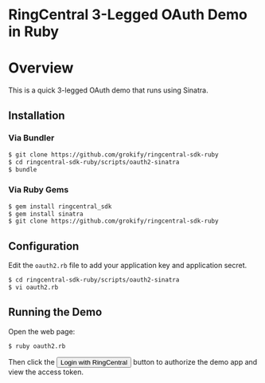 RingCentral 3-Legged OAuth Demo in Ruby
=======================================

# Overview

This is a quick 3-legged OAuth demo that runs using Sinatra.

## Installation

### Via Bundler

```bash
$ git clone https://github.com/grokify/ringcentral-sdk-ruby
$ cd ringcentral-sdk-ruby/scripts/oauth2-sinatra
$ bundle
```

### Via Ruby Gems

```bash
$ gem install ringcentral_sdk
$ gem install sinatra
$ git clone https://github.com/grokify/ringcentral-sdk-ruby
```

## Configuration

Edit the `oauth2.rb` file to add your application key and application secret.

```bash
$ cd ringcentral-sdk-ruby/scripts/oauth2-sinatra
$ vi oauth2.rb
```

## Running the Demo

Open the web page:

```bash
$ ruby oauth2.rb
```

Then click the <input type="button" value="Login with RingCentral"> button to authorize the demo app and view the access token.